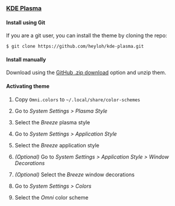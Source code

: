 ### [KDE Plasma](https://kde.org/pt-br/plasma-desktop/)

#### Install using Git

If you are a git user, you can install the theme by cloning the repo:

    $ git clone https://github.com/heyloh/kde-plasma.git

#### Install manually

Download using the [GitHub .zip download](https://github.com/heyloh/kde-plasma/archive/main.zip) option and unzip them.

#### Activating theme

1. Copy `Omni.colors` to `~/.local/share/color-schemes`

2. Go to _System Settings > Plasma Style_
3. Select the _Breeze_ plasma style

4. Go to _System Settings > Application Style_
5. Select the _Breeze_ application style

6. _(Optional)_ Go to _System Settings > Application Style > Window Decorations_
7. _(Optional)_ Select the _Breeze_ window decorations

8. Go to _System Settings > Colors_
9. Select the _Omni_ color scheme
